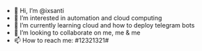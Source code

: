 - 👋 Hi, I’m @ixsanti
- 👀 I’m interested in automation and cloud computing
- 🌱 I’m currently learning cloud and how to deploy telegram bots
- 💞️ I’m looking to collaborate on me, me & me
- 📫 How to reach me: #12321321#

<!---
ixsanti/ixsanti is a ✨ special ✨ repository because its `README.md` (this file) appears on your GitHub profile.
You can click the Preview link to take a look at your changes.
--->
